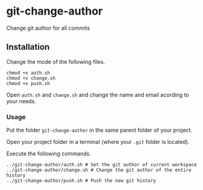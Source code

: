 # git-change-author
Change git author for all commits

## Installation

Change the mode of the following files.

```shell
chmod +x auth.sh
chmod +x change.sh
chmod +x push.sh
```

Open `auth.sh` and `change.sh` and change the name and email acording to your needs.

### Usage

Put the folder `git-change-author` in the same parent folder of your project.

Open your project folder in a terminal (where your `.git` folder is located).

Execute the following commands.

```shell
../git-change-author/auth.sh # Set the git author of current workspace
../git-change-author/change.sh # Change the git author of the entire history
../git-change-author/push.sh # Push the new git history
```
